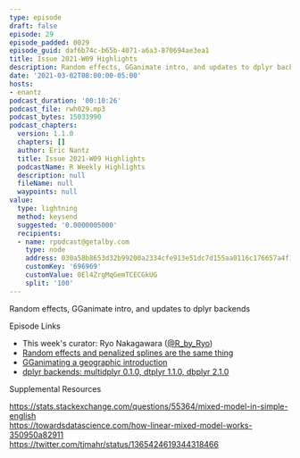 ```yaml
---
type: episode
draft: false
episode: 29
episode_padded: 0029
episode_guid: daf6b74c-b65b-4071-a6a3-870694ae3ea1
title: Issue 2021-W09 Highlights
description: Random effects, GGanimate intro, and updates to dplyr backends
date: '2021-03-02T08:00:00-05:00'
hosts:
- enantz
podcast_duration: '00:10:26'
podcast_file: rwh029.mp3
podcast_bytes: 15033990
podcast_chapters:
  version: 1.1.0
  chapters: []
  author: Eric Nantz
  title: Issue 2021-W09 Highlights
  podcastName: R Weekly Highlights
  description: null
  fileName: null
  waypoints: null
value:
  type: lightning
  method: keysend
  suggested: '0.0000005000'
  recipients:
  - name: rpodcast@getalby.com
    type: node
    address: 030a58b8653d32b99200a2334cfe913e51dc7d155aa0116c176657a4f1722677a3
    customKey: '696969'
    customValue: 0El4ZrgMqGemTCECGkUG
    split: '100'
---
```

Random effects, GGanimate intro, and updates to dplyr backends

Episode Links

-   This week's curator: Ryo Nakagawara (<a href="https://twitter.com/R_by_Ryo" rel="nofollow">@R_by_Ryo</a>)
-   <a href="https://www.tjmahr.com/random-effects-penalized-splines-same-thing/" rel="nofollow">Random effects and penalized splines are the same thing</a>
-   <a href="https://www.pipinghotdata.com/posts/2021-02-15-gganimating-a-geographic-introduction/" rel="nofollow">GGanimating a geographic introduction</a>
-   <a href="https://www.tidyverse.org/blog/2021/02/dplyr-backends/" rel="nofollow">dplyr backends: multidplyr 0.1.0, dtplyr 1.1.0, dbplyr 2.1.0</a>

Supplemental Resources

<a href="https://stats.stackexchange.com/questions/55364/mixed-model-in-simple-english" rel="nofollow">https://stats.stackexchange.com/questions/55364/mixed-model-in-simple-english</a>  
<a href="https://towardsdatascience.com/how-linear-mixed-model-works-350950a82911" rel="nofollow">https://towardsdatascience.com/how-linear-mixed-model-works-350950a82911</a>  
<a href="https://twitter.com/tjmahr/status/1365424619344318466" rel="nofollow">https://twitter.com/tjmahr/status/1365424619344318466</a>
